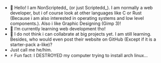 - 👋 Hello! I am NonScriptedd_ (or just Scriptedd_). I am normally a web developer, but i of course look at other languages like C or Rust (Because i am also interested in operating systems and low level components.). Also i like Graphic Designing (Gimp 3)!
- 🌱 I’m currently learning web development tho!
- 💞️ I do not think i can collabrate at big projects yet. I am still learning. Besides, who would even post their website on GitHub (Except if it is a starter-pack a-like)?
- Just call me he/him.
- ⚡ Fun fact: I DESTROYED my computer trying to install arch linux...

<!---
nonscriptedd/nonscriptedd is a ✨ special ✨ repository because its `README.md` (this file) appears on your GitHub profile.
You can click the Preview link to take a look at your changes.
--->
